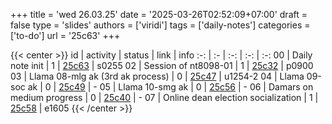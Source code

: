 +++
title = 'wed 26.03.25'
date = '2025-03-26T02:52:09+07:00'
draft = false
type = 'slides'
authors = ['viridi']
tags = ['daily-notes']
categories = ['to-do']
url = '25c63'
+++

{{< center >}}
id | activity | status | link | info
:-: | :- | :-: | :-: | :-:
00 | Daily note init                    | 1 | [25c63](/notes/25c63) | s0255
02 | Session of nt8098-01               | 1 | [25c32](/notes/25c32) | p0900
03 | Llama 08-mlg ak (3rd ak process)   | 0 | [25c47](/notes/25c47) | u1254-2
04 | Llama 09-soc ak                    | 0 | [25c49](/notes/25c49) | -
05 | Llama 10-smg ak                    | 0 | [25c56](/notes/25c56) | -
06 | Damars on medium progress          | 0 | [25c40](/notes/25c40) | -
07 | Online dean election socialization | 1 | [25c58](/notes/25c58) | e1605
{{< /center >}}
